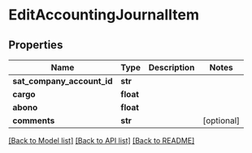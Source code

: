 # EditAccountingJournalItem

## Properties
Name | Type | Description | Notes
------------ | ------------- | ------------- | -------------
**sat_company_account_id** | **str** |  | 
**cargo** | **float** |  | 
**abono** | **float** |  | 
**comments** | **str** |  | [optional] 

[[Back to Model list]](../README.md#documentation-for-models) [[Back to API list]](../README.md#documentation-for-api-endpoints) [[Back to README]](../README.md)


